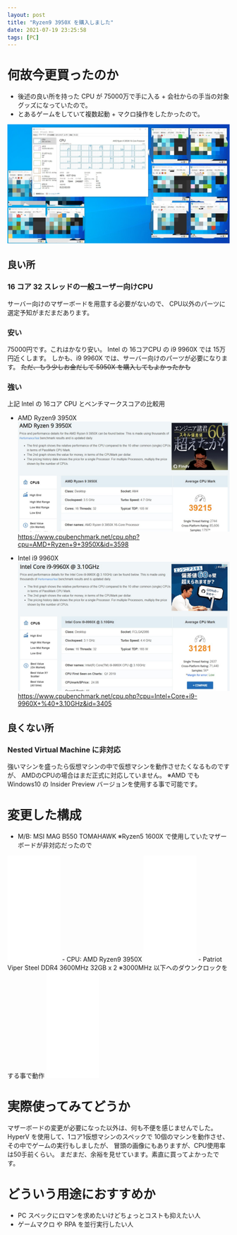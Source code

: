 ```yaml
---
layout: post
title: "Ryzen9 3950X を購入しました"
date: 2021-07-19 23:25:58
tags: [PC]
---
```


# 何故今更買ったのか

- 後述の良い所を持った CPU が 75000万で手に入る + 会社からの手当の対象グッズになっていたので。
- とあるゲームをしていて複数起動 + マクロ操作をしたかったので。

![1](/images/3950X-siyoukan.jpg)

## 良い所

### 16 コア 32 スレッドの一般ユーザー向けCPU
サーバー向けのマザーボードを用意する必要がないので、
CPU以外のパーツに選定予知がまだまだあります。

### 安い

75000円です。これはかなり安い。
Intel の 16コアCPU の i9 9960X では 15万円近くします。
しかも、i9 9960X では、サーバー向けのパーツが必要になります。
~~ただ、もう少しお金だして 5950X を購入してもよかったかも~~

### 強い

上記 Intel の 16コア CPU とベンチマークスコアの比較用

- AMD Ryzen9 3950X
![2](/images/3950X-siyoukan2.jpg)
https://www.cpubenchmark.net/cpu.php?cpu=AMD+Ryzen+9+3950X&id=3598

- Intel i9 9960X
![3](/images/3950X-siyoukan3.jpg)
https://www.cpubenchmark.net/cpu.php?cpu=Intel+Core+i9-9960X+%40+3.10GHz&id=3405

## 良くない所

### Nested Virtual Machine に非対応
強いマシンを盛ったら仮想マシンの中で仮想マシンを動作させたくなるものですが、
AMDのCPUの場合はまだ正式に対応していません。
※AMD でも Windows10 の Insider Preview バージョンを使用する事で可能です。

# 変更した構成

- M/B: MSI MAG B550 TOMAHAWK ※Ryzen5 1600X で使用していたマザーボードが非対応だったので
<iframe style="width:120px;height:240px;" marginwidth="0" marginheight="0" scrolling="no" frameborder="0" src="//rcm-fe.amazon-adsystem.com/e/cm?lt1=_blank&bc1=000000&IS2=1&bg1=FFFFFF&fc1=000000&lc1=0000FF&t=noma362907-22&language=en_US&o=9&p=8&l=as4&m=amazon&f=ifr&ref=as_ss_li_til&asins=B08B62MK65&linkId=56461ea1e7b746a3f2d018a28e87ac22"></iframe>
- CPU: AMD Ryzen9 3950X
<iframe style="width:120px;height:240px;" marginwidth="0" marginheight="0" scrolling="no" frameborder="0" src="//rcm-fe.amazon-adsystem.com/e/cm?lt1=_blank&bc1=000000&IS2=1&bg1=FFFFFF&fc1=000000&lc1=0000FF&t=noma362907-22&language=en_US&o=9&p=8&l=as4&m=amazon&f=ifr&ref=as_ss_li_til&asins=B07ZTYKLZW&linkId=5f1bea128e324a4265106ce091875a28"></iframe>
- Patriot Viper Steel DDR4 3600MHz 32GB x 2 ※3000MHz 以下へのダウンクロックをする事で動作
<iframe style="width:120px;height:240px;" marginwidth="0" marginheight="0" scrolling="no" frameborder="0" src="//rcm-fe.amazon-adsystem.com/e/cm?lt1=_blank&bc1=000000&IS2=1&bg1=FFFFFF&fc1=000000&lc1=0000FF&t=noma362907-22&language=en_US&o=9&p=8&l=as4&m=amazon&f=ifr&ref=as_ss_li_til&asins=B08688GFPD&linkId=80130a81a8591587492798f4c5d9e62d"></iframe>

# 実際使ってみてどうか

マザーボードの変更が必要になった以外は、何も不便を感じませんでした。
HyperV を使用して、1コア1仮想マシンのスペックで 10個のマシンを動作させ、その中でゲームの実行もしましたが、
冒頭の画像にもありますが、CPU使用率は50手前くらい。
まだまだ、余裕を見せています。素直に買ってよかったです。

# どういう用途におすすめか

- PC スペックにロマンを求めたいけどちょっとコストも抑えたい人
- ゲームマクロ や RPA を並行実行したい人
